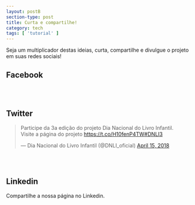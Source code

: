 ```yaml
---
layout: postB
section-type: post
title: Curta e compartilhe!
category: tech
tags: [ 'tutorial' ]
---
```


Seja um multiplicador destas ideias, curta, compartilhe e divulgue o projeto em suas redes sociais!

## Facebook
<div id="fb-root"></div>
<script>(function(d, s, id) {
  var js, fjs = d.getElementsByTagName(s)[0];
  if (d.getElementById(id)) return;
  js = d.createElement(s); js.id = id;
  js.src = 'https://connect.facebook.net/pt_BR/sdk.js#xfbml=1&version=v2.12&appId=1296245527151716&autoLogAppEvents=1';
  fjs.parentNode.insertBefore(js, fjs);
}(document, 'script', 'facebook-jssdk'));</script>

<div class="fb-like" data-href="https://www.facebook.com/DiaNacionalDoLivroInfantil/" data-layout="standard" data-colorscheme="dark" data-action="like" data-size="large" data-show-faces="true" data-share="true"></div>
<br>
<br>

## Twitter

<blockquote class="twitter-tweet"><p lang="pt" dir="ltr">Participe da 3a edição do projeto Dia Nacional do Livro Infantil.<br>Visite a página do projeto <a href="https://t.co/H10fenP4TW">https://t.co/H10fenP4TW</a><a href="https://twitter.com/hashtag/DNLI3?src=hash&amp;ref_src=twsrc%5Etfw">#DNLI3</a></p>&mdash; Dia Nacional do Livro Infantil (@DNLI_oficial) <a href="https://twitter.com/DNLI_oficial/status/985606070017101824?ref_src=twsrc%5Etfw">April 15, 2018</a></blockquote> <script async src="https://platform.twitter.com/widgets.js" charset="utf-8"></script>
<br>
<br>

## Linkedin
Compartilhe a nossa página no Linkedin.<br>
<script src="//platform.linkedin.com/in.js" type="text/javascript"> lang: pt_BR</script>
<script type="IN/Share" data-url="http://dnli.aprender.digital"></script>
<br>
<br>


